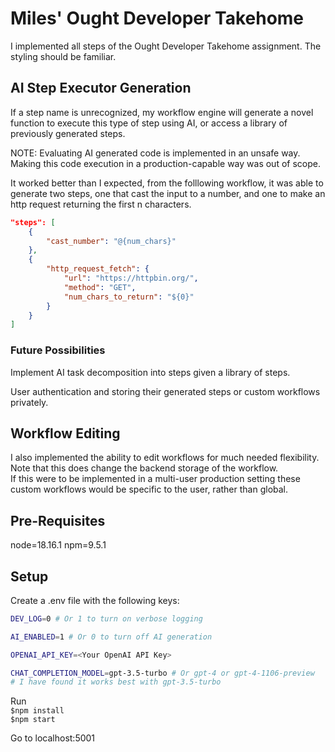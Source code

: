 # Miles' Ought Developer Takehome

I implemented all steps of the Ought Developer Takehome assignment.
The styling should be familiar.

## AI Step Executor Generation
If a step name is unrecognized, my workflow engine will generate a novel function to execute this type of step using AI, or access a library of previously generated steps.

NOTE: Evaluating AI generated code is implemented in an unsafe way. Making this code execution in a production-capable way was out of scope.

It worked better than I expected, from the folllowing workflow, it was able to generate two steps, one that cast the input to a number, and one to make an http request returning the first n characters. 
```json
"steps": [
    {
        "cast_number": "@{num_chars}"
    },
    {
        "http_request_fetch": {
            "url": "https://httpbin.org/",
            "method": "GET",
            "num_chars_to_return": "${0}"
        }
    }
]
```

### Future Possibilities
Implement AI task decomposition into steps given a library of steps.

User authentication and storing their generated steps or custom workflows privately.

## Workflow Editing

I also implemented the ability to edit workflows for much needed flexibility. Note that this does change the backend storage of the workflow.   
If this were to be implemented in a multi-user production setting these custom workflows would be specific to the user, rather than global.

## Pre-Requisites
node=18.16.1
npm=9.5.1

## Setup

Create a .env file with the following keys:  
```sh
DEV_LOG=0 # Or 1 to turn on verbose logging  

AI_ENABLED=1 # Or 0 to turn off AI generation 

OPENAI_API_KEY=<Your OpenAI API Key>

CHAT_COMPLETION_MODEL=gpt-3.5-turbo # Or gpt-4 or gpt-4-1106-preview
# I have found it works best with gpt-3.5-turbo
```

Run  
`$npm install`  
`$npm start`

Go to localhost:5001
